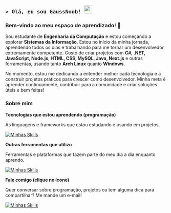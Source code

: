 [github]: https://github.com/GaussNoob
[gmail]: mailto:galvaoloureiro15@gmail.com

### <samp>> Olá, eu sou GaussNoob! <img src="https://media.giphy.com/media/mGcNjsfWAjY5AEZNw6/giphy.gif" width="25"> </samp>

### Bem-vindo ao meu espaço de aprendizado! 🚀

Sou estudante de **Engenharia da Computação** e estou começando a explorar **Sistemas da Informação**. Estou no início da minha jornada, aprendendo todos os dias e trabalhando para me tornar um desenvolvedor extremamente competente. Gosto de criar projetos com **C#, .NET, JavaScript, Node.js, HTML, CSS, MySQL, Java, Next.js** e outras ferramentas, usando tanto **Arch Linux** quanto **Windows**.

No momento, estou me dedicando a entender melhor cada tecnologia e a construir projetos práticos para crescer como desenvolvedor. Minha meta é aprender continuamente, contribuir para a comunidade e criar soluções úteis e bem feitas!

### Sobre mim

**Tecnologias que estou aprendendo (programação)**

As linguagens e frameworks que estou estudando e usando em projetos.

[![Minhas Skills](https://skillicons.dev/icons?i=cs,dotnet,js,nodejs,html,css,mysql,java,nextjs,unity,tailwind)](#)

**Outras ferramentas que utilizo**

Ferramentas e plataformas que fazem parte do meu dia a dia enquanto aprendo.

[![Minhas Skills](https://skillicons.dev/icons?i=arch,windows,linux,git,npm,notion,vercel,photoshop,aftereffects,postman,rider,vscode)](#)

**Fale comigo (clique no ícone)**

Quer conversar sobre programação, projetos ou tem alguma dica para compartilhar? Me mande um e-mail!

[![Minhas Skills](https://skillicons.dev/icons?i=gmail)][gmail]
